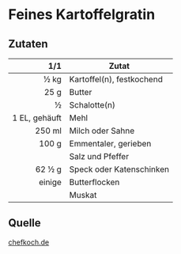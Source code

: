 # Feines Kartoffelgratin

## Zutaten

| 1/1           | Zutat                     |
|--------------:|---------------------------|
| ½ kg          | Kartoffel(n), festkochend |
| 25 g          | Butter                    |
| ½             | Schalotte(n)              |
| 1 EL, gehäuft | Mehl                      |
| 250 ml        | Milch oder Sahne          |
| 100 g         | Emmentaler, gerieben      |
|               | Salz und Pfeffer          |
| 62 ½ g        | Speck oder Katenschinken  |
| einige        | Butterflocken             |
|               | Muskat                    |

## Quelle

[chefkoch.de](https://www.chefkoch.de/rezepte/570901155737300/Feines-Kartoffelgratin.html?portionen=2)
